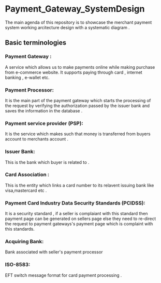 # Payment_Gateway_SystemDesign
The main agenda of this repository is to showcase the merchant payment system working arcitecture design with a systematic diagram .

## Basic terminologies

### Payment Gateway :
A service which allows us to make payments online while making purchase from e-commerce website. It supports paying through card , internet banking , e-wallet etc.

### Payment Processor:
It is the main part of the payment gateway which starts the processing of the request by verifying the authorization passed by the issuer bank and saves the information in the database .

### Payment service provider (PSP):
It is the service which makes such that money is transferred from buyers account to merchants account .

### Issuer Bank:
This is the bank which buyer is related to .

### Card Association :
This is the entity which links a card number to its relavent issuing bank like visa,mastercard etc .

### Payment Card Industry Data Security Standards (PCIDSS):
It is a security standard , if a seller is complaiant with this standard then payment page can be generated on sellers page else they need to re-direct the request to payment gateways's payment page which is complaint with this standards.

### Acquiring Bank:
Bank associated with seller's payment processor

### ISO-8583:
EFT switch message format for card payment processing .


